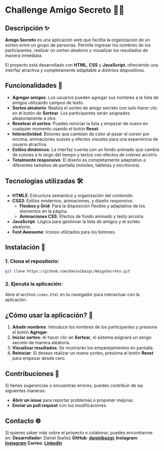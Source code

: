 # Challenge Amigo Secreto 🎁🎉

## Descripción ✨
**Amigo Secreto** es una aplicación web que facilita la organización de un sorteo entre un grupo de personas. Permite ingresar los nombres de los participantes, realizar un sorteo aleatorio y visualizar los resultados de manera inmediata.

El proyecto está desarrollado con **HTML**, **CSS** y **JavaScript**, ofreciendo una interfaz atractiva y completamente adaptable a distintos dispositivos.

## Funcionalidades 🚀
- **Agregar amigos**: Los usuarios pueden agregar sus nombres a la lista de amigos utilizando campos de texto.
- **Sorteo aleatorio**: Realiza el sorteo de amigo secreto con solo hacer clic en el botón de **Sortear**. Los participantes serán asignados aleatoriamente a otro.
- **Resetear el sorteo**: Puedes reiniciar la lista y empezar de nuevo en cualquier momento usando el botón **Reset**.
- **Interactividad**: Botones que cambian de color al pasar el cursor por encima, animaciones suaves y efectos visuales para una experiencia de usuario atractiva.
- **Estilos dinámicos**: La interfaz cuenta con un fondo animado que cambia de colores a lo largo del tiempo y textos con efectos de colores arcoíris.
- **Totalmente responsivo**: El diseño es completamente adaptativo a diferentes tamaños de pantalla (móviles, tabletas y escritorios).

## Tecnologías utilizadas 🛠️
- **HTML5**: Estructura semántica y organización del contenido.
- **CSS3**: Estilos modernos, animaciones, y diseño responsivo.
  - **Flexbox y Grid**: Para la disposición flexible y adaptativa de los elementos en la página.
  - **Animaciones CSS**: Efectos de fondo animado y texto arcoíris.
- **JavaScript**: Lógica para gestionar la lista de amigos y el sorteo aleatorio.
- **Font Awesome**: Iconos utilizados para los botones.

## Instalación 🔧
### 1. Clona el repositorio:
```bash
git clone https://github.com/danieibazgc/AmigoSecreto.git
```

### 2. Ejecuta la aplicación:
Abre el archivo `index.html` en tu navegador para interactuar con la aplicación.

## ¿Cómo usar la aplicación? 📝
1. **Añadir nombres**: Introduce los nombres de los participantes y presiona el botón **Agregar**.
2. **Iniciar sorteo**: Al hacer clic en **Sortear**, el sistema asignará un amigo secreto de manera aleatoria.
3. **Visualizar resultados**: Se mostrarán los emparejamientos en pantalla.
4. **Reiniciar**: Si deseas realizar un nuevo sorteo, presiona el botón **Reset** para empezar desde cero.

## Contribuciones 🤝
Si tienes sugerencias o encuentras errores, puedes contribuir de las siguientes maneras:
- **Abrir un issue** para reportar problemas o proponer mejoras.
- **Enviar un pull request** con tus modificaciones.

## Contacto 🌐
Si quieres saber más sobre el proyecto o colaborar, puedes encontrarme en:
**Desarrollador**: Daniel Ibañez
**GitHub**: **[danieibazgc](https://github.com/danieibazgc)**
**Instagram**: **[Instagram](https://www.instagram.com/danieibazgc/)**
**Correo**: **[LinkedIn](https://www.linkedin.com/in/danieibazgc/)**
